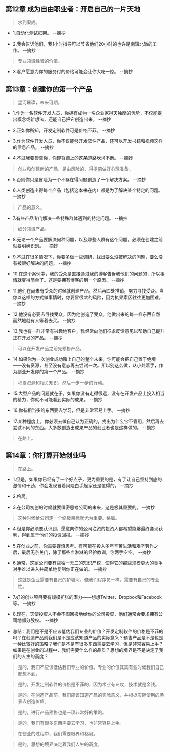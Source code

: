 ## 第12章 成为自由职业者：开启自己的一片天地

>水到渠成。

- 1.自动化测试框架。 --摘抄

- 2.我会告诉他们，我1小时指导可以节省他们20小时的也许是南辕北辙的工作。 --摘抄

>专业领域经验的价值。

- 3.客户愿意为你的服务付的价格可能会让你大吃一惊。 --摘抄

## 第13章：创建你的第一个产品

>星河璀璨，未来可期。

- 1.作为一名软件开发人员，你拥有成为一名企业家得天独厚的优势，不仅能提出概念或新想法，还能自己把它创造出来。 --摘抄

- 2.正如你所知，开发定制软件可是价格不菲。 --摘抄

- 3.作为软件开发人员，你不仅能够开发软件产品，还可以开发书籍和视频这样的信息产品。 --摘抄

- 4.不过我要警告你，你即将踏上的这条道路坎坷不断。 --摘抄

>创业和创建新的产品，是由风险的，得提前做好心理准备。

- 5.否则你只是冒险为一个不存在得问题创造了一个解决方案。 --摘抄

- 6.人类创造出得每个产品（包括这本书在内）都是为了解决某个特定的问题。 --摘抄

>产品的意义。

- 7.有些产品专门解决一些特殊群体遇到的特定问题。 --摘抄

>细分领域产品。

- 8.无论一个产品要解决何种问题，以及哪些人群有这个问题，必须在创建之前就要明确识别。 --摘抄

- 9.不过在很多情况下，你要多做一些调研，找出要么没被解决的问题，要么没有被很好解决的问题。 --摘抄

- 10.在这个案例中，我的受众是直接通过我的博客告诉我他们的问题的，所以事情就变得简单了。这是要拥有博客的另一个原因。 --摘抄

- 11.他们在尚未有受众的时候就创建产品，然后再四处推销，努力寻找受众。当你以这样的方式做事情时，你要冒很大的风险，因为执果索因往往更加困难。 --摘抄

- 12.他没有必要去寻找受众，因为他创造了受众。他做出来的每一样东西自然而然地就有人等着去买。 --摘抄

- 13.我也有一群非常有兴趣地客户，我经常向他们征求反馈意见以帮助自己提升正在开发的产品。 --摘抄

>可以在开发产品之前先预售产品。

- 14.如果你为一次创业成功赌上自己的整个未来，你可能会把自己置于绝境——没有资源，甚至没有意志再去尝试一次。所以别这么做，从小处着手，作为副业开发你的第一个产品。 --摘抄

>积累资源和相关知识，然后一步一步的行动。

- 15.大型产品的问题就在于，如果你没有走得很远，没有在开发产品上投入相当的精力，你就不可能看到实际的成果。 --摘抄

- 16.你有相当多的东西要去学习，但是非常容易上手。 --摘抄

- 17.某种程度上，你必须去做自己认为正确的，找出为什么它不管用，然后再去尝试不同的东西。大多数创造出成果产品的创业者也是这样做的。 --摘抄

>在路上。

## 第14章：你打算开始创业吗

>在路上。

- 1.但是，如果你已经有了一个好点子，更为重要的是，有了让自己坚持到底的激情和干劲，你会发现冒着风险白手起家还是值得的。 --摘抄

- 2.格局。

- 3.在公司初创的时候就要缜密思考公司的未来，这是极其重要的。 --摘抄

>这种时候给公司定一个终极目标就尤为重要。格局。

- 4.但是你必须要认识到，愿意向你的公司注资的投资人都希望能够最终套现获利，得到属于他们的投资回报。 --摘抄

- 5.在创业之前，你需要谨慎思考。有可能在投入多年辛苦生活和艰辛劳作之后，最后无奈关门，除了那些血淋淋的经验教训，你两手空空。 --摘抄

- 6.通常，这家公司要有些独一无二的知识产权，使得它的那些规模更大的竞争对手难以进入并简单地复制你正在做的。 --摘抄

>这就是企业需要有自己的护城河，像我们程序员一样，需要有自己的专业性。

- 7.好的创业项目要有规模扩张的潜力——想想Twitter、Dropbox和Facebook等。 --摘抄

- 8.现在，天使投资人不会不图回报地给你的公司投资，他们通常会要求拥有公司地部分股权。 --摘抄

- 总结：我们是不是不应该低估我们专业的价值？开发定制软件的价格是不菲的吗？在创造产品前我们是不是应该知道产品的实际意义？预售产品是不是也是一种比较好的策略？我们是不是有很多东西需要去学习，但是非常容易上手？如果是在创业的过程中，我们需要什么样的品质？思想的境界是不是决定了我们的人生的高度？

>是的，我们不应该低估我们专业的价值。专业的价值其实有些时候我们自己都想不到。

>是的，开发定制软件的价格是不菲的，因为术业有专攻，技术就是金钱。

>是的，在创造产品前，我们应该知道产品的实际意义，并根据实际使用的场景去创造价值。

>是的，进行产品预售也是一项非常好的策略。

>是的，我们有很多东西需要去学习，也非常容易上手。

>在创业的过程中，我们需要眼界和格局。

>是的，思想的境界决定着我们人生的高度。
